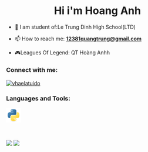 <h1 align="center">Hi i'm Hoang Anh <img src="" width="50"></h2></h1>
<div>




- 📝 I am student of:Le Trung Dinh High School(LTD)
  
- 📫 How to reach me: **12381quangtrung@gmail.com**

- 🎮Leagues Of Legend: QT Hoàng Anhh
<h3 align="left">Connect with me:</h3>
<p align="left">
<a href="https://www.facebook.com/Danghocit" target="blank"><img align="center" src="https://raw.githubusercontent.com/rahuldkjain/github-profile-readme-generator/master/src/images/icons/Social/facebook.svg" alt="vhaelatuido" height="30" width="40" /></a>

<h3 align="left">Languages and Tools:</h3>
<p align="left"
	<a href="https://www.python.org" target="_blank"> <img src="https://raw.githubusercontent.com/devicons/devicon/master/icons/python/python-original.svg" alt="python" width="40" height="40" /> </a>
</p>

![]()
	<div>
		![](https://github-profile-summary-cards.vercel.app/api/cards/repos-per-language?username=VHAE04&theme=github_dark)
		![](https://github-profile-summary-cards.vercel.app/api/cards/most-commit-language?username=VHAE04&theme=github_dark)
	</div>
